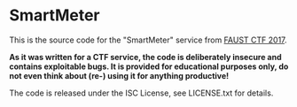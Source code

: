 SmartMeter
==========

This is the source code for the "SmartMeter" service from [FAUST CTF 2017](https://2017.faustctf.net).

**As it was written for a CTF service, the code is deliberately insecure and contains exploitable bugs. It
is provided for educational purposes only, do not even think about (re-) using it for anything productive!**

The code is released under the ISC License, see LICENSE.txt for details.
